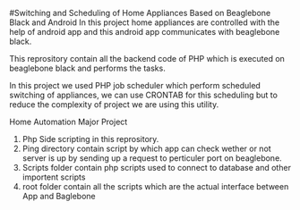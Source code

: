 #Switching and Scheduling of Home Appliances Based on Beaglebone Black and Android
In this project home appliances are controlled with the help of android app and 
this android app communicates with beaglebone black.

This reprository contain all the backend code of PHP which is executed on beaglebone
black and performs the tasks.

In this project we used PHP job scheduler which perform scheduled switching of
appliances, we can use CRONTAB for this scheduling but to reduce the complexity
of project we are using this utility.

Home Automation Major Project

1. Php Side scripting in this reprository.
2. Ping directory contain script by which app can check wether or not server is up by sending up a request to perticuler port on beaglebone.
3. Scripts folder contain php scripts used to connect to database and other importent scripts
4. root folder contain all the scripts which are the actual interface between App and Baglebone
